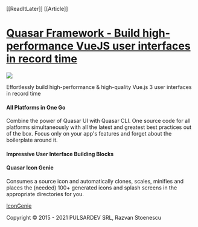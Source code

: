 [[ReadItLater]] [[Article]]

# [Quasar Framework - Build high-performance VueJS user interfaces in record time](https://quasar.dev/)

![](https://cdn.quasar.dev/logo-v2/svg/logo-vertical.svg)

Effortlessly build high-performance & high-quality Vue.js 3 user interfaces in record time

#### All Platforms in One Go

Combine the power of Quasar UI with Quasar CLI. One source code for all platforms simultaneously with all the latest and greatest best practices out of the box. Focus only on your app's features and forget about the boilerplate around it.

#### Impressive User Interface Building Blocks

#### Quasar Icon Genie

Consumes a source icon and automatically clones, scales, minifies and places the (needed) 100+ generated icons and splash screens in the appropriate directories for you.

[IconGenie](app://obsidian.md/icongenie/introduction)

Copyright © 2015 - 2021 PULSARDEV SRL, Razvan Stoenescu